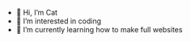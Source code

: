 - 👋 Hi, I’m Cat
- 👀 I’m interested in coding
- 🌱 I’m currently learning how to make full websites
<!---
BurningxBear/BurningxBear is a ✨ special ✨ repository because its `README.md` (this file) appears on your GitHub profile.
You can click the Preview link to take a look at your changes.
--->
